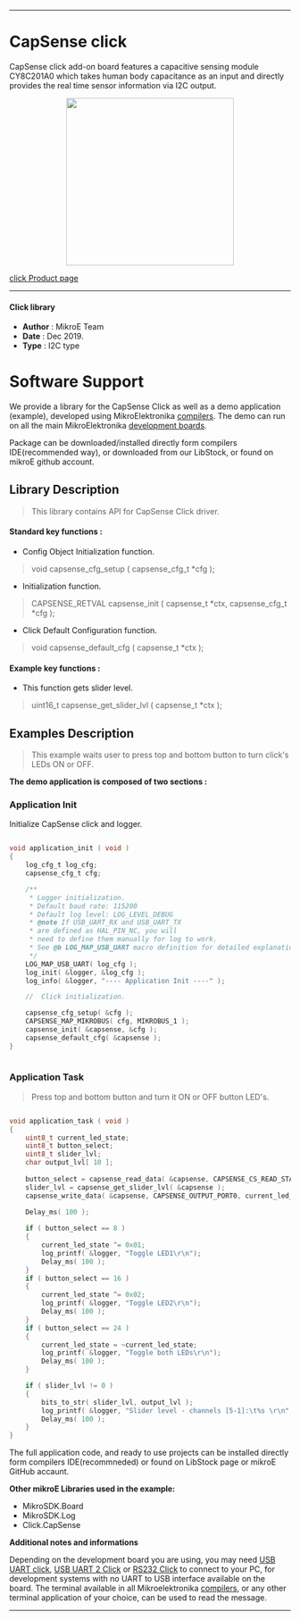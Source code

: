 

---
# CapSense click

CapSense click add-on board features a capacitive sensing module CY8C201A0 which takes human body capacitance as an input and directly provides the real time sensor information via I2C output.


<p align="center">
  <img src="https://download.mikroe.com/images/click_for_ide/capsense_click.png" height=300px>
</p>

[click Product page](https://www.mikroe.com/capsense-click)

---


#### Click library 

- **Author**        : MikroE Team
- **Date**          : Dec 2019.
- **Type**          : I2C type


# Software Support

We provide a library for the CapSense Click 
as well as a demo application (example), developed using MikroElektronika 
[compilers](https://shop.mikroe.com/compilers). 
The demo can run on all the main MikroElektronika [development boards](https://shop.mikroe.com/development-boards).

Package can be downloaded/installed directly form compilers IDE(recommended way), or downloaded from our LibStock, or found on mikroE github account. 

## Library Description

> This library contains API for CapSense Click driver.

#### Standard key functions :

- Config Object Initialization function.
> void capsense_cfg_setup ( capsense_cfg_t *cfg ); 
 
- Initialization function.
> CAPSENSE_RETVAL capsense_init ( capsense_t *ctx, capsense_cfg_t *cfg );

- Click Default Configuration function.
> void capsense_default_cfg ( capsense_t *ctx );


#### Example key functions :

- This function gets slider level.
> uint16_t capsense_get_slider_lvl ( capsense_t *ctx );
 

## Examples Description

> This example waits user to press top and bottom button to turn click's LEDs ON or OFF.

**The demo application is composed of two sections :**

### Application Init 

Initialize CapSense click and logger.

```c

void application_init ( void )
{
    log_cfg_t log_cfg;
    capsense_cfg_t cfg;

    /** 
     * Logger initialization.
     * Default baud rate: 115200
     * Default log level: LOG_LEVEL_DEBUG
     * @note If USB_UART_RX and USB_UART_TX 
     * are defined as HAL_PIN_NC, you will 
     * need to define them manually for log to work. 
     * See @b LOG_MAP_USB_UART macro definition for detailed explanation.
     */
    LOG_MAP_USB_UART( log_cfg );
    log_init( &logger, &log_cfg );
    log_info( &logger, "---- Application Init ----" );

    //  Click initialization.

    capsense_cfg_setup( &cfg );
    CAPSENSE_MAP_MIKROBUS( cfg, MIKROBUS_1 );
    capsense_init( &capsense, &cfg );
    capsense_default_cfg( &capsense );
}
  
```

### Application Task

> Press top and bottom button and turn it ON or OFF button LED's.

```c

void application_task ( void )
{
    uint8_t current_led_state;
    uint8_t button_select;
    uint8_t slider_lvl;
    char output_lvl[ 10 ];
    
    button_select = capsense_read_data( &capsense, CAPSENSE_CS_READ_STATUS0 );
    slider_lvl = capsense_get_slider_lvl( &capsense );
    capsense_write_data( &capsense, CAPSENSE_OUTPUT_PORT0, current_led_state );
    
    Delay_ms( 100 );

    if ( button_select == 8 )
    {
        current_led_state ^= 0x01;
        log_printf( &logger, "Toggle LED1\r\n");
        Delay_ms( 100 );
    }
    if ( button_select == 16 )
    {
        current_led_state ^= 0x02;
        log_printf( &logger, "Toggle LED2\r\n");
        Delay_ms( 100 );
    }
    if ( button_select == 24 )
    {
        current_led_state = ~current_led_state;
        log_printf( &logger, "Toggle both LEDs\r\n");
        Delay_ms( 100 );
    }

    if ( slider_lvl != 0 )
    {
        bits_to_str( slider_lvl, output_lvl );
        log_printf( &logger, "Slider level - channels [5-1]:\t%s \r\n", &output_lvl[ 3 ] );
        Delay_ms( 100 );
    }
}

```

The full application code, and ready to use projects can be  installed directly form compilers IDE(recommneded) or found on LibStock page or mikroE GitHub accaunt.

**Other mikroE Libraries used in the example:** 

- MikroSDK.Board
- MikroSDK.Log
- Click.CapSense

**Additional notes and informations**

Depending on the development board you are using, you may need 
[USB UART click](https://shop.mikroe.com/usb-uart-click), 
[USB UART 2 Click](https://shop.mikroe.com/usb-uart-2-click) or 
[RS232 Click](https://shop.mikroe.com/rs232-click) to connect to your PC, for 
development systems with no UART to USB interface available on the board. The 
terminal available in all Mikroelektronika 
[compilers](https://shop.mikroe.com/compilers), or any other terminal application 
of your choice, can be used to read the message.



---
